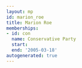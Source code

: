 ```yaml
---
layout: mp
id: marion_roe
title: Marion Roe
memberships:
- id: con
  name: Conservative Party
  start: 
  end: '2005-03-18'
autogenerated: true
---
```

